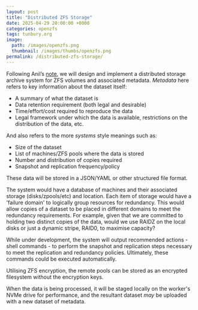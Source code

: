 ```yaml
---
layout: post
title: "Distributed ZFS Storage"
date: 2025-04-29 20:00:00 +0000
categories: openzfs
tags: tunbury.org
image:
  path: /images/openzfs.png
  thumbnail: /images/thumbs/openzfs.png
permalink: /distributed-zfs-storage/
---
```


Following Anil’s [note](https://anil.recoil.org/notes/syncoid-sanoid-zfs), we will design and implement a distributed storage archive system for ZFS volumes and associated metadata. _Metadata_ here refers to key information about the dataset itself:

- A summary of what the dataset is
- Data retention requirement (both legal and desirable)
- Time/effort/cost required to reproduce the data
- Legal framework under which the data is available, restrictions on the distribution of the data, etc.

And also refers to the more _systems_ style meanings such as:

- Size of the dataset
- List of machines/ZFS pools where the data is stored
- Number and distribution of copies required
- Snapshot and replication frequency/policy

These data will be stored in a JSON/YAML or other structured file format.

The system would have a database of machines and their associated storage (disks/zpools/etc) and location. Each item of storage would have a 'failure domain' to logically group resources for redundancy. This would allow copies of a dataset to be placed in different domains to meet the redundancy requirements. For example, given that we are committed to holding two distinct copies of the data, would we use RAIDZ on the local disks or just a dynamic stripe, RAID0, to maximise capacity?

While under development, the system will output recommended actions - shell commands - to perform the snapshot and replication steps necessary to meet the replication and redundancy policies. Ultimately, these commands could be executed automatically.

Utilising ZFS encryption, the remote pools can be stored as an encrypted filesystem without the encryption keys.

When the data is being processed, it will be staged locally on the worker's NVMe drive for performance, and the resultant dataset _may_ be uploaded with a new dataset of metadata.
